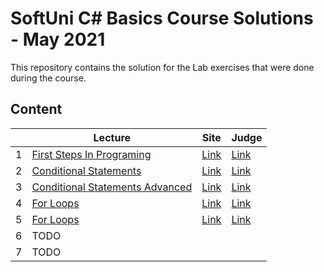 # SoftUni C# Basics Course Solutions - May 2021

This repository contains the solution for the Lab exercises that were done during the course.

## Content

|   | Lecture                   | Site | Judge |
|---|---------------------------|------|-------|
| 1 | [First Steps In Programing](./solutions/01.FirstCodingSteps) | [Link](https://softuni.bg/trainings/3398/programming-basics-with-csharp-may-2021/internal#lesson-29363) | [Link](https://judge.softuni.bg/Contests/2339/First-Steps-In-Coding-Lab) |
| 2 | [Conditional Statements](./solutions/02.ConditionalStatements) | [Link](https://softuni.bg/trainings/3398/programming-basics-with-csharp-may-2021/internal#lesson-29365)| [Link](https://judge.softuni.bg/Contests/2369/Conditional-Statements-Lab) |
| 3 | [Conditional Statements Advanced](./solutions/03.ConditionalStatementsAdvanced) | [Link](https://softuni.bg/trainings/3398/programming-basics-with-csharp-may-2021/internal#lesson-29367)|         [Link](https://judge.softuni.bg/Contests/2377/Conditional-Statements-Advanced-Lab)  |
| 4 | [For Loops](./solutions/04.ForLoop) |   [Link](https://softuni.bg/trainings/3398/programming-basics-with-csharp-may-2021/internal#lesson-29369)   | [Link](https://judge.softuni.bg/Contests/2380/For-Loop-Lab)  |
| 5 | [For Loops](./solutions/04.WhileLoop) | [Link](https://softuni.bg/trainings/3398/programming-basics-with-csharp-may-2021/internal#lesson-29371) | [Link](https://judge.softuni.bg/Contests/2383/While-Loop-Lab) |
| 6 | TODO                      |      |       |
| 7 | TODO                      |      |       |

